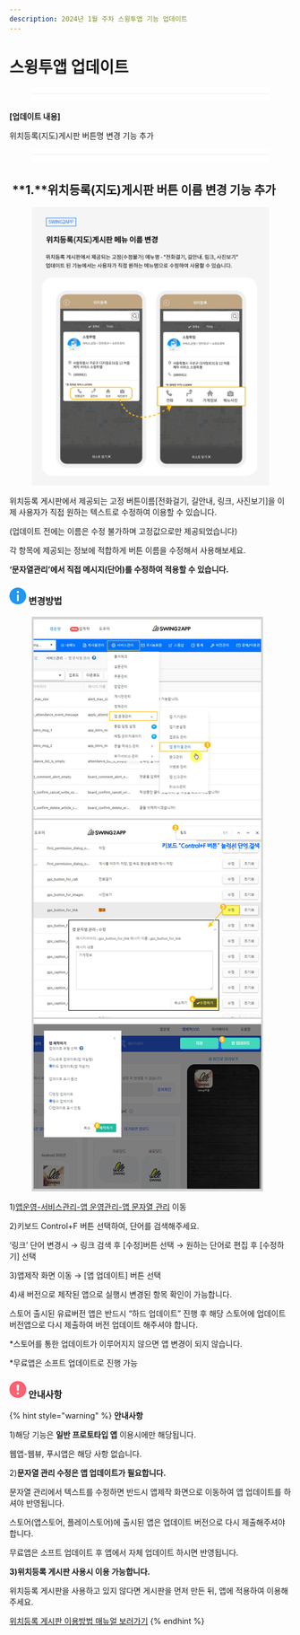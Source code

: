 ```yaml
---
description: 2024년 1월 주차 스윙투앱 기능 업데이트
---
```


# 스윙투앱 업데이트

<figure><img src=".gitbook/assets/구분선 (1) (1).PNG" alt=""><figcaption></figcaption></figure>

﻿**\[업데이트 내용]**

위치등록(지도)게시판 버튼명 변경 기능 추가

<figure><img src=".gitbook/assets/구분선 (1) (1).PNG" alt=""><figcaption></figcaption></figure>

## <img src="https://wp.swing2app.co.kr/wp-content/uploads/2018/09/%EB%8B%A8%EB%9D%BD1-1.png" alt="" data-size="line"> **1.**위치등록(지도)게시판 버튼 이름 변경 기능 추가

<figure><img src=".gitbook/assets/위치등록게시판업뎃.jpg" alt=""><figcaption></figcaption></figure>

위치등록 게시판에서 제공되는 고정 버튼이름\[전화걸기, 길안내, 링크, 사진보기]을 이제 사용자가 직접 원하는 텍스트로 수정하여 이용할 수 있습니다.&#x20;

(업데이트 전에는 이름은 수정 불가하며 고정값으로만 제공되었습니다)

각 항목에 제공되는 정보에 적합하게 버튼 이름을 수정해서 사용해보세요.&#x20;

**‘문자열관리’에서 직접 메시지(단어)를 수정하여 적용할 수 있습니다.**



### <img src=".gitbook/assets/info (4).png" alt="" data-size="line"> **변경방법**

<figure><img src=".gitbook/assets/문자열수정2.png" alt=""><figcaption></figcaption></figure>

1\)[앱운영-서비스관리-앱 운영관리-앱 문자열 관리](https://www.swing2app.co.kr/view/app\_resourecs\_manager) 이동

2\)키보드 Control+F 버튼 선택하여, 단어를 검색해주세요.

‘링크’ 단어 변경시 → 링크 검색 후 \[수정]버튼 선택 → 원하는 단어로 편집 후 \[수정하기] 선택

3\)앱제작 화면 이동 → \[앱 업데이트] 버튼 선택

4\)새 버전으로 제작된 앱으로 실행시 변경된 항목 확인이 가능합니다.

스토어 출시된 유료버전 앱은 반드시 “하드 업데이트” 진행 후 해당 스토어에 업데이트 버전앱으로 다시 제출하여 버전 업데이트 해주셔야 합니다.

\*스토어를 통한 업데이트가 이루어지지 않으면 앱 변경이 되지 않습니다.

\*무료앱은 소프트 업데이트로 진행 가능



### <img src=".gitbook/assets/warning-(2) (1) (1).png" alt="" data-size="line"> 안내사항

{% hint style="warning" %}
**안내사항**

1\)해당 기능은 **일반 프로토타입 앱** 이용시에만 해당됩니다.&#x20;

웹앱-웹뷰, 푸시앱은 해당 사항 없습니다.

2\)**문자열 관리 수정은 앱 업데이트가 필요합니다.**

문자열 관리에서 텍스트를 수정하면 반드시 앱제작 화면으로 이동하여 앱 업데이트를 하셔야 반영됩니다. &#x20;

스토어(앱스토어, 플레이스토어)에 출시된 앱은 업데이트 버전으로 다시 제출해주셔야 합니다.&#x20;

무료앱은 소프트 업데이트 후 앱에서 자체 업데이트 하시면 반영됩니다.&#x20;

**3)위치등록 게시판 사용시 이용 가능합니다.**

위치등록 게시판을 사용하고 있지 않다면 게시판을 먼저 만든 뒤, 앱에 적용하여 이용해주세요.

[위치등록 게시판 이용방법 매뉴얼 보러가기](https://documentation.swing2app.co.kr/manual/appmanage/board/map-board)&#x20;
{% endhint %}

